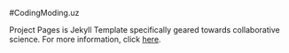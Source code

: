 #CodingModing.uz

Project Pages is Jekyll Template specifically geared towards collaborative science. For more information, click [here](https://github.com/projectpages/project-pages/wiki/).

